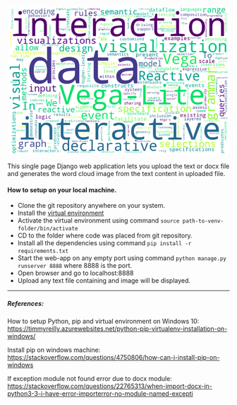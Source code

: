 ![word cloud image](wordcloud.png)


This single page Django web application lets you upload the text or docx file and generates the word cloud image from the text content in uploaded file.  




#### How to setup on your local machine.

- Clone the git repository anywhere on your system.  
- Install the [virtual environment](https://pythoncircle.com/post/404/virtual-environment-in-python-a-pocket-guide/)
- Activate the virtual environment using command `source path-to-venv-folder/bin/activate`
- CD to the folder where code was placed from git repository.
- Install all the dependencies using command `pip install -r requirements.txt`
- Start the web-app on any empty port using command `python manage.py runserver 8888` where 8888 is the port.
- Open browser and go to localhost:8888
- Upload any text file containing and image will be displayed.

---
##### References:
How to setup Python, pip and virtual environment on Windows 10:   
https://timmyreilly.azurewebsites.net/python-pip-virtualenv-installation-on-windows/

Install pip on windows machine:  
https://stackoverflow.com/questions/4750806/how-can-i-install-pip-on-windows

 
If exception module not found error due to docx module:  
https://stackoverflow.com/questions/22765313/when-import-docx-in-python3-3-i-have-error-importerror-no-module-named-excepti
